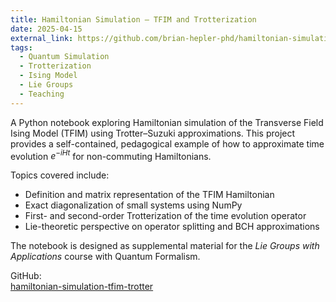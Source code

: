 ```yaml
---
title: Hamiltonian Simulation — TFIM and Trotterization
date: 2025-04-15
external_link: https://github.com/brian-hepler-phd/hamiltonian-simulation-tfim-trotter
tags:
  - Quantum Simulation
  - Trotterization
  - Ising Model
  - Lie Groups
  - Teaching
---
```


A Python notebook exploring Hamiltonian simulation of the Transverse Field Ising Model (TFIM) using Trotter–Suzuki approximations. This project provides a self-contained, pedagogical example of how to approximate time evolution $e^{-iHt}$ for non-commuting Hamiltonians.

<!--more-->

Topics covered include:

- Definition and matrix representation of the TFIM Hamiltonian
- Exact diagonalization of small systems using NumPy
- First- and second-order Trotterization of the time evolution operator
- Lie-theoretic perspective on operator splitting and BCH approximations

The notebook is designed as supplemental material for the *Lie Groups with Applications* course with Quantum Formalism.

 GitHub:  
 [hamiltonian-simulation-tfim-trotter](https://github.com/brian-hepler-phd/hamiltonian-simulation-tfim-trotter)